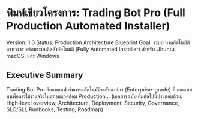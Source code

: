 # พิมพ์เขียวโครงการ: Trading Bot Pro (Full Production Automated Installer)
Version: 1.0
Status: Production Architecture Blueprint
Goal: ระบบเทรดอัตโนมัติครบวงจร พร้อมระบบติดตั้งอัตโนมัติ (Fully Automated Installer) สำหรับ Ubuntu, macOS, และ Windows

## Executive Summary
Trading Bot Pro คือแพลตฟอร์มเทรดอัตโนมัติระดับองค์กร (Enterprise-grade) ที่ออกแบบมาเพื่อการใช้งานจริงในสภาพแวดล้อม Production...
(เอกสารฉบับเต็มต่อไปนี้ประกอบด้วย: High-level overview, Architecture, Deployment, Security, Governance, SLO/SLI, Runbooks, Testing, Roadmap)
